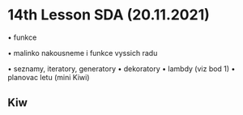 # 14th Lesson SDA (20.11.2021)

• funkce </p>
• malinko nakousneme i funkce vyssich radu </p>
• seznamy, iteratory, generatory
• dekoratory
• lambdy (viz bod 1)
• planovac letu (mini Kiwi)

## Kiw
